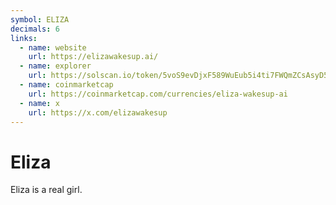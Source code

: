 ```yaml
---
symbol: ELIZA
decimals: 6
links:
  - name: website
    url: https://elizawakesup.ai/
  - name: explorer
    url: https://solscan.io/token/5voS9evDjxF589WuEub5i4ti7FWQmZCsAsyD5ucbuRqM
  - name: coinmarketcap
    url: https://coinmarketcap.com/currencies/eliza-wakesup-ai
  - name: x
    url: https://x.com/elizawakesup
---
```


# Eliza

Eliza is a real girl.
